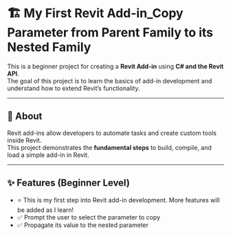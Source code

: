 # 🏗️ My First Revit Add-in_Copy Parameter from Parent Family to its Nested Family

This is a beginner project for creating a **Revit Add-in** using **C# and the Revit API**.  
The goal of this project is to learn the basics of add-in development and understand how to extend Revit’s functionality.

---

## 📖 About
Revit add-ins allow developers to automate tasks and create custom tools inside Revit.  
This project demonstrates the **fundamental steps** to build, compile, and load a simple add-in in Revit.

---

## ✨ Features (Beginner Level)
- ⭐ This is my first step into Revit add-in development. More features will be added as I learn!
- ✅ Prompt the user to select the parameter to copy  
- ✅ Propagate its value to the nested parameter
